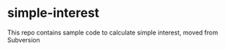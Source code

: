# simple-interest

This repo contains sample code to calculate simple interest, moved from Subversion
